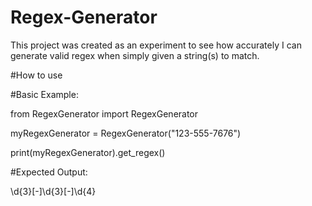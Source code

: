 # Regex-Generator
This project was created as an experiment to see how accurately I can generate valid regex when simply given a string(s) to match. 

#How to use

#Basic Example:

from RegexGenerator import RegexGenerator

myRegexGenerator = RegexGenerator("123-555-7676")

print(myRegexGenerator).get_regex()

#Expected Output:

\d{3}[-]\d{3}[-]\d{4}